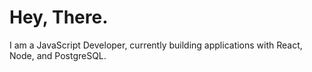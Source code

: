 # Hey, There.

I am a JavaScript Developer, currently building applications with React, Node, and PostgreSQL.
